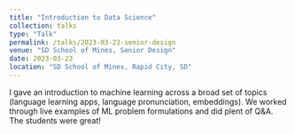 ```yaml
---
title: "Introduction to Data Science"
collection: talks
type: "Talk"
permalink: /talks/2023-03-23-senior-design
venue: "SD School of Mines, Senior Design"
date: 2023-03-23
location: "SD School of Mines, Rapid City, SD"
---
```


I gave an introduction to machine learning across a broad set of topics (language learning apps, language pronunciation, embeddings). We worked through live examples of ML problem formulations and did plent of Q&amp;A. The students were great!
